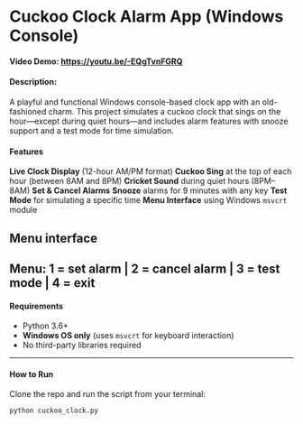 # Cuckoo Clock Alarm App (Windows Console)

#### Video Demo:  <https://youtu.be/-EQgTvnFGRQ>

#### Description: 

A playful and functional Windows console-based clock app with an old-fashioned charm. This project simulates a cuckoo clock that sings on the hour—except during quiet hours—and includes alarm features with snooze support and a test mode for time simulation.

#### Features

  **Live Clock Display** (12-hour AM/PM format)
  **Cuckoo Sing** at the top of each hour (between 8AM and 8PM)
  **Cricket Sound** during quiet hours (8PM–8AM)
  **Set & Cancel Alarms**
  **Snooze** alarms for 9 minutes with any key
  **Test Mode** for simulating a specific time
  **Menu Interface** using Windows `msvcrt` module
  
Menu interface
-----------------------------------------------------------------
Menu: 1 = set alarm | 2 = cancel alarm | 3 = test mode | 4 = exit 
-----------------------------------------------------------------

#### Requirements

- Python 3.6+
- **Windows OS only** (uses `msvcrt` for keyboard interaction)
- No third-party libraries required

---

#### How to Run

Clone the repo and run the script from your terminal:

```bash
python cuckoo_clock.py


